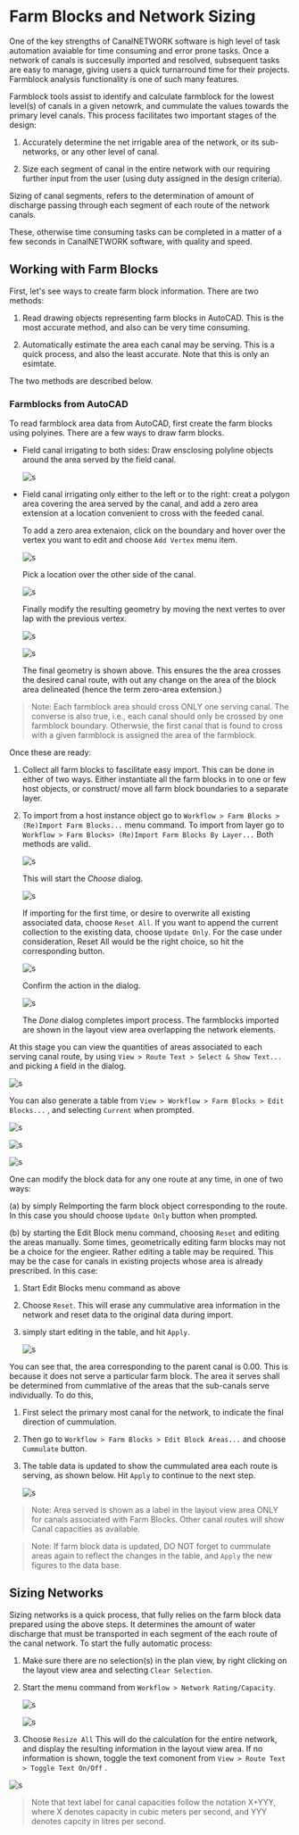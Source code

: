 # Farm Blocks and Network Sizing

One of the key strengths of CanalNETWORK software is high level of task automation avaiable for time consuming and error prone tasks. Once a network of canals is succesully imported and resolved, subsequent tasks are easy to manage, giving users a quick turnarround time for their projects. Farmblock analysis functionality is one of such many features.

Farmblock tools assist to identify and calculate farmblock for the lowest level(s) of canals in a given netowrk, and cummulate the values towards the primary level canals. This process facilitates two important stages of the design:

1. Accurately determine the net irrigable area of the network, or its sub-networks, or any other level of canal.

2. Size each segment of canal in the entire network with our requiring further input from the user (using duty assigned in the design criteria).

Sizing of canal segments, refers to the determination of amount of discharge passing through each segment of each route of the network canals.

These, otherwise time consuming tasks can be completed in a matter of a few seconds in CanalNETWORK software, with quality and speed.



## Working with Farm Blocks

First, let's see ways to create farm block information. There are two methods:

1. Read drawing objects representing farm blocks in AutoCAD. This is the most accurate method, and also can be very time consuming.

2. Automatically estimate the area each canal may be serving. This is a quick process, and also the least accurate. Note that this is only an esimtate.

The two methods are described below.

### Farmblocks from AutoCAD

To read farmblock area data from AutoCAD, first create the farm blocks using polyines. There are a few ways to draw farm blocks.

* Field canal irrigating to both sides: Draw ensclosing polyline objects around the area served by the field canal. 
  
  ![s](C:\Users\Dell\Documents\GitHub\CanalNetworkDocs\Farm%20Blocks%20and%20Network%20Sizing\Images\Image%20001.png)

* Field canal irrigating only either to the left or to the right: creat a polygon area covering the area served by the canal, and add a zero area extension at a location convenient to cross with the feeded canal.
  
  To add a zero area extenaion, click on the boundary and hover over the vertex you want to edit and choose `Add Vertex` menu item.
  
  ![s](C:\Users\Dell\Documents\GitHub\CanalNetworkDocs\Farm%20Blocks%20and%20Network%20Sizing\Images\Image%20003.png)
  
  
  
  Pick a location over the other side of the canal.
  
  ![s](C:\Users\Dell\Documents\GitHub\CanalNetworkDocs\Farm%20Blocks%20and%20Network%20Sizing\Images\Image%20004.png)
  
  Finally modify the resulting geometry by moving the next vertes to over lap with the previous vertex.
  
  ![s](C:\Users\Dell\Documents\GitHub\CanalNetworkDocs\Farm%20Blocks%20and%20Network%20Sizing\Images\Image%20005.png)
  
  ![s](C:\Users\Dell\Documents\GitHub\CanalNetworkDocs\Farm%20Blocks%20and%20Network%20Sizing\Images\Image%20006.png)
  
  The final geometry is shown above. This ensures the the area crosses the desired canal route, with out any change on the area of the block area delineated (hence the term zero-area extension.)
  
  

> Note: Each farmblock area should cross ONLY one serving canal. The converse is also true, i.e., each canal should only be crossed by one farmblock boundary. Otherwsie, the first canal that is found to cross with a given farmblock is assigned the area of the farmblock. 



Once these are ready:

1.  Collect all farm blocks to fascilitate easy import. This can be done in either of two ways. Either instantiate all the farm blocks in to one or few host objects, or construct/ move all farm block boundaries to a separate layer.

2. To import from a host instance object go to `Workflow > Farm Blocks > (Re)Import Farm Blocks...` menu command. To import from layer go to `Workflow > Farm Blocks> (Re)Import Farm Blocks By Layer...` Both methods are valid.
   
   ![s](C:\Users\Dell\Documents\GitHub\CanalNetworkDocs\Farm%20Blocks%20and%20Network%20Sizing\Images\Image%20007.png)
   
   This will start the *Choose* dialog. 
   
   ![s](C:\Users\Dell\Documents\GitHub\CanalNetworkDocs\Farm%20Blocks%20and%20Network%20Sizing\Images\Image%20008.png)
   
   
   
   If importing for the first time, or desire to overwrite all existing associated data, choose `Reset All`. If you want to append the current collection to the existing data, choose `Update Only`.  For the case under consideration, Reset All would be the right choice, so hit the corresponding button.
   
   ![s](C:\Users\Dell\Documents\GitHub\CanalNetworkDocs\Farm%20Blocks%20and%20Network%20Sizing\Images\Image%20009.png)
   
   Confirm the action in the dialog.
   
   ![s](C:\Users\Dell\Documents\GitHub\CanalNetworkDocs\Farm%20Blocks%20and%20Network%20Sizing\Images\Image%20010.png)
   
   The *Done* dialog completes import process. The farmblocks imported are shown in the layout view area overlapping the network elements.



At this stage you can view the quantities of areas associated to each serving canal route, by using `View > Route Text > Select & Show Text...` and picking `A` field in the dialog.

![s](C:\Users\Dell\Documents\GitHub\CanalNetworkDocs\Farm%20Blocks%20and%20Network%20Sizing\Images\Image%20014.png)

You can also generate a table from `View > Workflow > Farm Blocks > Edit Blocks...` , and selecting `Current` when prompted.



![s](C:\Users\Dell\Documents\GitHub\CanalNetworkDocs\Farm%20Blocks%20and%20Network%20Sizing\Images\Image%20017.png)



![s](C:\Users\Dell\Documents\GitHub\CanalNetworkDocs\Farm%20Blocks%20and%20Network%20Sizing\Images\Image%20015.png)



![s](C:\Users\Dell\Documents\GitHub\CanalNetworkDocs\Farm%20Blocks%20and%20Network%20Sizing\Images\Image%20016.png)





One can modify the block data for any one route at any time, in one of two ways:

(a) by simply ReImporting the farm block object corresponding to the route. In this case you should choose `Update Only` button when prompted.

(b) by starting the Edit Block menu command, choosing `Reset` and editing the areas manually. Some times, geometrically editing farm blocks may not be a choice for the engieer. Rather editing a table may be required. This may be the case for canals in existing projects whose area is already prescribed. In this case:

1. Start Edit Blocks menu command as above

2. Choose `Reset`. This will erase any cummulative area information in the network and reset data to the original data during import.

3. simply start editing in the table, and hit `Apply`.
   
   ![s](C:\Users\Dell\Documents\GitHub\CanalNetworkDocs\Farm%20Blocks%20and%20Network%20Sizing\Images\Image%20019.png)



You can see that, the area corresponding to the parent canal is 0.00. This is because it does not serve a particular farm block. The area it serves shall be determined from cummlative of the areas that the sub-canals serve individually. To do this, 

1. First select the primary most canal for the network, to indicate the final direction of cummulation.
   
   

2. Then go to `Workflow > Farm Blocks > Edit Block Areas...` and choose `Cummulate` button.

3. The table data is updated to show the cummulated area each route is serving, as shown below. Hit `Apply` to continue to the next step.
   
   ![s](C:\Users\Dell\Documents\GitHub\CanalNetworkDocs\Farm%20Blocks%20and%20Network%20Sizing\Images\Image%20018.png)



> Note: Area served is shown as a label in the layout view area ONLY for canals associated with Farm Blocks. Other canal routes will show Canal capacities as available.



 

> Note: If farm block data is updated, DO NOT forget to cummulate areas again to reflect the changes in the table, and `Apply` the new figures to the data base.





## Sizing Networks

Sizing networks is a quick process, that fully relies on the farm block data prepared using the above steps. It determines the amount of water discharge that must be transported in each segment of the each route of the canal network. To start the fully automatic process:

1.  Make sure there are no selection(s) in the plan view, by right clicking on the layout view area and selecting `Clear Selection`.

2. Start the menu command from `Workflow > Network Rating/Capacity`.  
   
   ![s](C:\Users\Dell\Documents\GitHub\CanalNetworkDocs\Farm%20Blocks%20and%20Network%20Sizing\Images\Image%20020.png)
   
   ![s](C:\Users\Dell\Documents\GitHub\CanalNetworkDocs\Farm%20Blocks%20and%20Network%20Sizing\Images\Image%2021.png)

3. Choose `Resize All` This will do the calculation for the entire network, and display the resulting information in the layout view area. If no information is shown, toggle the text comonent from `View > Route Text > Toggle Text On/Off` .
   
   

![s](C:\Users\Dell\Documents\GitHub\CanalNetworkDocs\Farm%20Blocks%20and%20Network%20Sizing\Images\Image%2022.png)

> Note that text label for canal capacities follow the notation  X+YYY, where X denotes capacity in cubic meters per second, and YYY denotes capcity in litres per second.












































